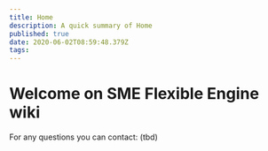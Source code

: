 ```yaml
---
title: Home
description: A quick summary of Home
published: true
date: 2020-06-02T08:59:48.379Z
tags: 
---
```


# Welcome on SME Flexible Engine wiki

For any questions you can contact: (tbd)